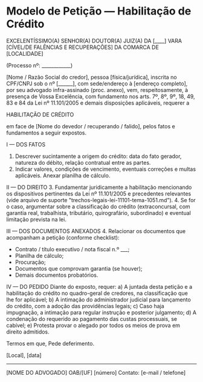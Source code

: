 # Modelo de Petição — Habilitação de Crédito

EXCELENTÍSSIMO(A) SENHOR(A) DOUTOR(A) JUIZ(A) DA [____] VARA [CÍVEL/DE FALÊNCIAS E RECUPERAÇÕES] DA COMARCA DE [LOCALIDADE]

(Processo nº: ____________)

[Nome / Razão Social do credor], pessoa [física/jurídica], inscrita no CPF/CNPJ sob o nº [______], com sede/endereço à [endereço completo], por seu advogado infra-assinado (proc. anexo), vem, respeitosamente, à presença de Vossa Excelência, com fundamento nos arts. 7º, 8º, 9º, 18, 49, 83 e 84 da Lei nº 11.101/2005 e demais disposições aplicáveis, requerer a

HABILITAÇÃO DE CRÉDITO

em face de [Nome do devedor / recuperando / falido], pelos fatos e fundamentos a seguir expostos.

I — DOS FATOS
1. Descrever sucintamente a origem do crédito: data do fato gerador, natureza do débito, relação contratual entre as partes.
2. Indicar valores, condições de vencimento, eventuais correções e multas aplicáveis. Anexar planilha de cálculo.

II — DO DIREITO
3. Fundamentar juridicamente a habilitação mencionando os dispositivos pertinentes da Lei nº 11.101/2005 e precedentes relevantes (vide arquivo de suporte "trechos-legais-lei-11101-tema-1051.md").
4. Se for o caso, argumentar sobre a classificação do crédito (extraconcursal, com garantia real, trabalhista, tributário, quirografário, subordinado) e eventual limitação prevista na lei.

III — DOS DOCUMENTOS ANEXADOS
4. Relacionar os documentos que acompanham a petição (conforme checklist):
   - Contrato / título executivo / nota fiscal n.º ___;
   - Planilha de cálculo;
   - Procuração;
   - Documentos que comprovam garantia (se houver);
   - Demais documentos probatórios.

IV — DO PEDIDO
Diante do exposto, requer:
a) A juntada desta petição e a habilitação do crédito no quadro-geral de credores, na classificação que lhe for aplicável;
b) A intimação do administrador judicial para lançamento do crédito, com a adoção das providências legais;
c) Caso haja impugnação, a intimação para regular instrução e posterior julgamento;
d) A condenação do requerido ao pagamento das custas processuais, se cabível;
e) Protesta provar o alegado por todos os meios de prova em direito admitidos.

Termos em que,
Pede deferimento.

[Local], [data]

______________________________________
[NOME DO ADVOGADO]
OAB/[UF] [número]
Contato: [e-mail / telefone]
